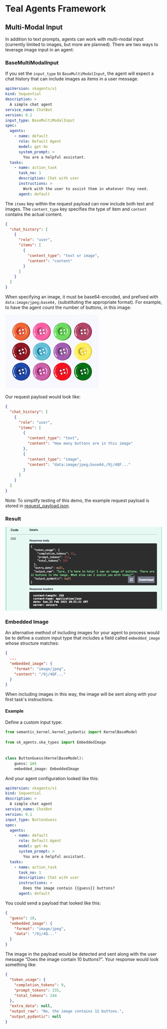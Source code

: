 # Teal Agents Framework
## Multi-Modal Input

In addition to text prompts, agents can work with multi-modal input (currently
limited to images, but more are planned). There are two ways to leverage image
input in an agent:

### BaseMultiModalInput

If you set the `input_type` to `BaseMultiModalInput`, the agent will expect a
chat history that can include images as items in a user message.

```yaml
apiVersion: skagents/v1
kind: Sequential
description: >
  A simple chat agent
service_name: ChatBot
version: 0.1
input_type: BaseMultiModalInput
spec:
  agents:
    - name: default
      role: Default Agent
      model: gpt-4o
      system_prompt: >
        You are a helpful assistant.
  tasks:
    - name: action_task
      task_no: 1
      description: Chat with user
      instructions: >
        Work with the user to assist them in whatever they need.
      agent: default
```

The `items` key within the request payload can now include both text and images.
The `content_type` key specifies the type of item and `content` contains the
actual content.
```json
{
  "chat_history": [
    {
      "role": "user",
      "items": [
        {
          "content_type": "text or image",
          "content": "content"
        }
      ]
    }
  ]
}
```
When specifying an image, it must be base64-encoded, and prefixed with
`data:image/jpeg;base64,` (substituting the appropriate format).  For example,
to have the agent count the number of buttons, in this image:

![buttons](buttons-small.jpeg)

Our request payload would look like:
```json
{
  "chat_history": [
    {
      "role": "user",
      "items": [
        {
          "content_type": "text",
          "content": "How many buttons are in this image"
        },
        {
          "content_type": "image",
          "content": "data:image/jpeg;base64,/9j/4QF..."
        }
      ]
    }
  ]
}
```

Note: To simplify testing of this demo, the example request payload is stored in
[request_payload.json](request_payload.json).

### Result
![demo-8-1.png](/src/sk-agents/doc/assets/demo-8-1.png)

### Embedded Image
An alternative method of including images for your agent to process would be to
define a custom input type that includes a field called `embedded_image` whose
structure matches:

```json
{
  ...
  "embedded_image": {
    "format": "image/jpeg",
    "content": "/9j/4QF..."
  }
}
```

When including images in this way, the image will be sent along with your first
task's instructions.

#### Example
Define a custom input type:
```python
from semantic_kernel.kernel_pydantic import KernelBaseModel

from sk_agents.ska_types import EmbeddedImage


class ButtonGuess(KernelBaseModel):
    guess: int
    embedded_image: EmbeddedImage
```

And your agent configuration looked like this:
```yaml
apiVersion: skagents/v1
kind: Sequential
description: >
  A simple chat agent
service_name: ChatBot
version: 0.1
input_type: ButtonGuess
spec:
  agents:
    - name: default
      role: Default Agent
      model: gpt-4o
      system_prompt: >
        You are a helpful assistant.
  tasks:
    - name: action_task
      task_no: 1
      description: Chat with user
      instructions: >
        Does the image contain {{guess}} buttons?
      agent: default
```

You could send a payload that looked like this:
```json
{
  "guess": 10,
  "embedded_image": {
    "format": "image/jpeg",
    "data": "/9j/4Q..."
  }
}
```

The image in the payload would be detected and sent along with the user message
"Does the image contain 10 buttons?". Your response would look something like:
```json
{
  "token_usage": {
    "completion_tokens": 9,
    "prompt_tokens": 235,
    "total_tokens": 244
  },
  "extra_data": null,
  "output_raw": "No, the image contains 12 buttons.",
  "output_pydantic": null
}
```

